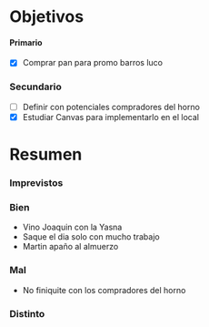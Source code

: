 # Objetivos

#### Primario
- [x] Comprar pan para promo barros luco



### Secundario
- [ ] Definir con potenciales compradores del horno
- [x] Estudiar Canvas para implementarlo en el local

# Resumen

### Imprevistos


### Bien
- Vino Joaquin con la Yasna
- Saque el dia solo con mucho trabajo
- Martin apaño al almuerzo


### Mal
- No finiquite con los compradores del horno


### Distinto 